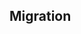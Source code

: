 ## Migration

<!-- Fill in with information about the migration tool: how to run it, what it does, etc -->